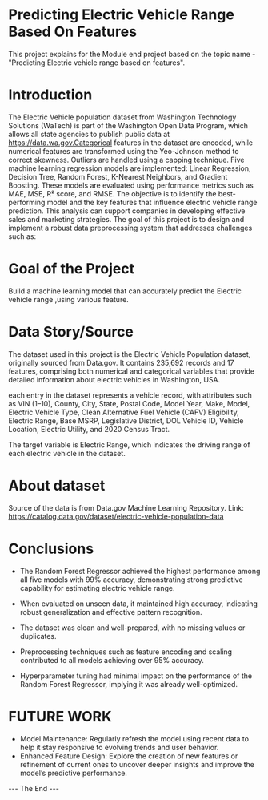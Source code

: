 # Predicting Electric Vehicle Range Based On Features

This project explains for the Module end project based on the topic name -"Predicting Electric vehicle range based on features".

# Introduction 

The Electric Vehicle population dataset from Washington Technology Solutions (WaTech) is part of the Washington Open Data Program, which allows all state agencies to publish public data at https://data.wa.gov.Categorical features in the dataset are encoded, while numerical features are transformed using the Yeo-Johnson method to correct skewness. Outliers are handled using a capping technique. Five machine learning regression models are implemented: Linear Regression, Decision Tree, Random Forest, K-Nearest Neighbors, and Gradient Boosting. These models are evaluated using performance metrics such as MAE, MSE, R² score, and RMSE. The objective is to identify the best-performing model and the key features that influence electric vehicle range prediction. This analysis can support companies in developing effective sales and marketing strategies.
The goal of this project is to design and implement a robust data preprocessing system that addresses challenges such as:

# Goal of the Project 

Build a machine learning model that can accurately predict the Electric vehicle range ,using various feature.

# Data Story/Source

The dataset used in this project is the Electric Vehicle Population dataset, originally sourced from Data.gov. It contains 235,692 records and 17 features, comprising both numerical and categorical variables that provide detailed information about electric vehicles in Washington, USA.

each entry in the dataset represents a vehicle record, with attributes such as VIN (1–10), County, City, State, Postal Code, Model Year, Make, Model, Electric Vehicle Type, Clean Alternative Fuel Vehicle (CAFV) Eligibility, Electric Range, Base MSRP, Legislative District, DOL Vehicle ID, Vehicle Location, Electric Utility, and 2020 Census Tract.

The target variable is Electric Range, which indicates the driving range of each electric vehicle in the dataset.

# About dataset

Source of the data is from Data.gov Machine Learning Repository. Link: https://catalog.data.gov/dataset/electric-vehicle-population-data

# Conclusions

* The Random Forest Regressor achieved the highest performance among all five models with 99% accuracy, demonstrating strong predictive capability for estimating electric vehicle range.

* When evaluated on unseen data, it maintained high accuracy, indicating robust generalization and effective pattern recognition.

* The dataset was clean and well-prepared, with no missing values or duplicates.

* Preprocessing techniques such as feature encoding and scaling contributed to all models achieving over 95% accuracy.

* Hyperparameter tuning had minimal impact on the performance of the Random Forest Regressor, implying it was already well-optimized.

# FUTURE WORK

* Model Maintenance: Regularly refresh the model using recent data to help it stay responsive to evolving trends and user behavior.
* Enhanced Feature Design: Explore the creation of new features or refinement of current ones to uncover deeper insights and improve the model’s predictive performance.

--- The End --- 
